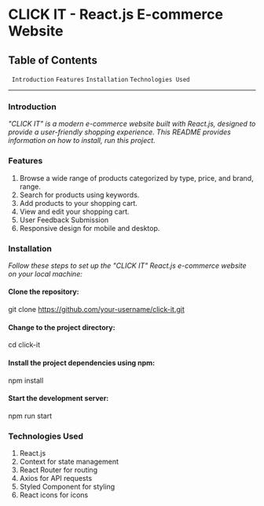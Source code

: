 # CLICK IT - React.js E-commerce Website #

## Table of Contents ##
``` Introduction```
```Features```
```Installation```
```Technologies Used```

- - - -

### Introduction ###
_"CLICK IT" is a modern e-commerce website built with React.js, designed to provide a user-friendly shopping experience. This README provides information on how to install, run this project._

### Features ###
1. Browse a wide range of products categorized by type, price, and brand, range.
2. Search for products using keywords.
3. Add products to your shopping cart.
4. View and edit your shopping cart.
5. User Feedback Submission
6. Responsive design for mobile and desktop.

### Installation ###
_Follow these steps to set up the "CLICK IT" React.js e-commerce website on your local machine:_

#### Clone the repository: ####
git clone https://github.com/your-username/click-it.git

#### Change to the project directory: ####
cd click-it

#### Install the project dependencies using npm: ####
npm install

#### Start the development server: ####
npm run start

### Technologies Used ###
1. React.js
2. Context for state management
3. React Router for routing
4. Axios for API requests
5. Styled Component for styling
6. React icons for icons
